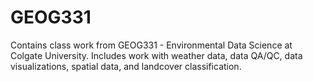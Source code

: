 # GEOG331
Contains class work from GEOG331 - Environmental Data Science at Colgate University. Includes work with weather data, data QA/QC, data visualizations, spatial data, and landcover classification. 
